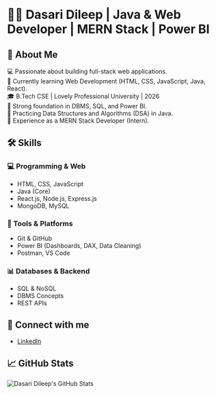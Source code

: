 # 👨‍💻 Dasari Dileep | Java & Web Developer | MERN Stack | Power BI


## 🚀 About Me

💻 Passionate about building full-stack web applications.  
🌱 Currently learning Web Development (HTML, CSS, JavaScript, Java, React).  
🎓 B.Tech CSE | Lovely Professional University | 2026  
🧠 Strong foundation in DBMS, SQL, and Power BI.  
📘 Practicing Data Structures and Algorithms (DSA) in Java.  
💼 Experience as a MERN Stack Developer (Intern).  


## 🛠️ Skills

### 💻 Programming & Web
- HTML, CSS, JavaScript
- Java (Core)
- React.js, Node.js, Express.js
- MongoDB, MySQL

### 🧩 Tools & Platforms
- Git & GitHub
- Power BI (Dashboards, DAX, Data Cleaning)
- Postman, VS Code

### 📊 Databases & Backend
- SQL & NoSQL
- DBMS Concepts
- REST APIs

## 🔗 Connect with me
- [LinkedIn](www.linkedin.com/in/dileepdasari3)

## 📈 GitHub Stats
![Dasari Dileep's GitHub Stats](https://github-readme-stats.vercel.app/api?username=Dasaridileep&show_icons=true&theme=tokyonight)
